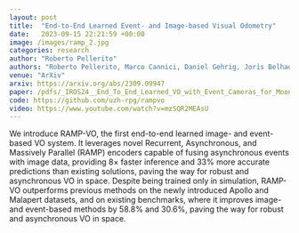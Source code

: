 ```yaml
---
layout: post
title:  "End-to-End Learned Event- and Image-based Visual Odometry"
date:   2023-09-15 22:21:59 +00:00
image: /images/ramp_2.jpg
categories: research
author: "Roberto Pellerito"
authors: "Roberto Pellerito, Marco Cannici, Daniel Gehrig, Joris Belhadj, Olivier Dubois-Matra, Massimo Casasco, Davide Scaramuzza"
venue: "ArXiv"
arxiv: https://arxiv.org/abs/2309.09947
paper: /pdfs/_IROS24__End_To_End_Learned_VO_with_Event_Cameras_for_Moon_Landing.pdf
code: https://github.com/uzh-rpg/rampvo
video: https://www.youtube.com/watch?v=mzSQR2MEAsU
---
```


We introduce RAMP-VO, the first end-to-end learned image- and event-based VO system. It leverages novel Recurrent, Asynchronous,
and Massively Parallel (RAMP) encoders capable of fusing asynchronous events with image data, providing 8× faster
inference and 33% more accurate predictions than existing solutions, paving the way for robust and asynchronous VO
in space. Despite being trained only in simulation, RAMP-VO outperforms previous methods on the newly introduced Apollo
and Malapert datasets, and on existing benchmarks, where it improves image- and event-based methods by 58.8% and 30.6%,
paving the way for robust and asynchronous VO in space.